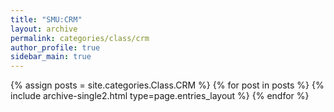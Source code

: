 ```yaml
---
title: "SMU:CRM"
layout: archive
permalink: categories/class/crm
author_profile: true
sidebar_main: true
---
```



{% assign posts = site.categories.Class.CRM %}
{% for post in posts %} {% include archive-single2.html type=page.entries_layout %} {% endfor %}

